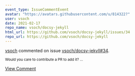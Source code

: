 ```yaml
---
event_type: IssueCommentEvent
avatar: "https://avatars.githubusercontent.com/u/814322?"
user: vsoch
date: 2021-02-17
repo_name: vsoch/docsy-jekyll
html_url: https://github.com/vsoch/docsy-jekyll/issues/34
repo_url: https://github.com/vsoch/docsy-jekyll
---
```


<a href='https://github.com/vsoch' target='_blank'>vsoch</a> commented on issue <a href='https://github.com/vsoch/docsy-jekyll/issues/34' target='_blank'>vsoch/docsy-jekyll#34</a>.

<small>Would you care to contribute a PR to add it? ...</small>

<a href='https://github.com/vsoch/docsy-jekyll/issues/34' target='_blank'>View Comment</a>